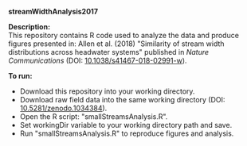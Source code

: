 <b>streamWidthAnalysis2017</b>

<b> Description:</b><br>
This repository contains R code used to analyze the data and produce figures presented in:
Allen et al. (2018) "Similarity of stream width distributions across headwater systems" published in <i>Nature Communications</i> (DOI: <a href="https://www.nature.com/articles/s41467-018-02991-w">10.1038/s41467-018-02991-w</a>).


<b>To run:</b>
- Download this repository into your working directory. 
- Download raw field data into the same working directory (DOI: <a href="https://zenodo.org/record/1034385#.WpSVhxPwZE4">10.5281/zenodo.1034384</a>). 
- Open the R script: "smallStreamsAnalysis.R".
- Set workingDir variable to your working directory path and save. 
- Run "smallStreamsAnalysis.R" to reproduce figures and analysis.
